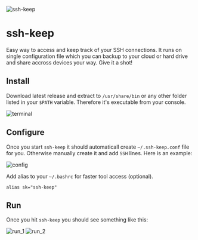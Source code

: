 ![ssh-keep](https://i.imgur.com/sEr1RRJ.png)

# ssh-keep
Easy way to access and keep track of your SSH connections. It runs on single configuration file which you can backup to your cloud or hard drive and share accross devices your way. Give it a shot!

## Install

Download latest release and extract to `/usr/share/bin` or any other folder listed in your `$PATH` variable. Therefore it's executable from your console.

![terminal](https://i.imgur.com/Xlt9OuD.png)

## Configure

Once you start `ssh-keep` it should automaticall create `~/.ssh-keep.conf` file for you. Otherwise manually create it and add `SSH` lines. Here is an example:

![config](https://i.imgur.com/xqcKLP0.png)

Add alias to your `~/.bashrc` for faster tool access (optional).
```
alias sk="ssh-keep"
```

## Run
Once you hit `ssh-keep` you should see something like this:

![run_1](https://i.imgur.com/YYFkAx7.png)
![run_2](https://i.imgur.com/6JDNh2g.png)


